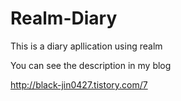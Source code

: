 # Realm-Diary

This is a diary apllication using realm

You can see the description in my blog

http://black-jin0427.tistory.com/7
